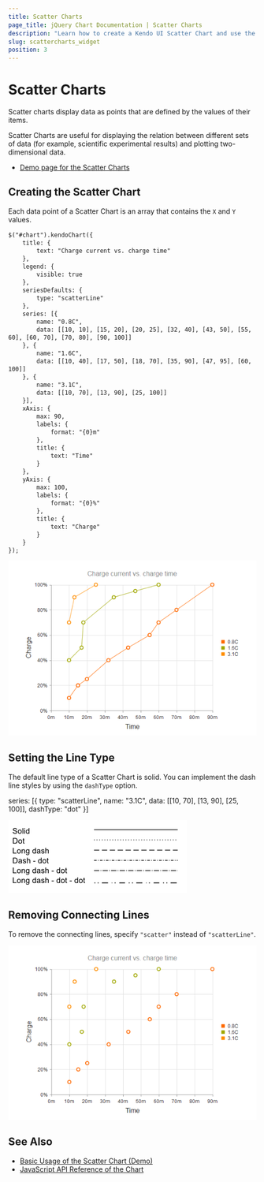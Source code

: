 ```yaml
---
title: Scatter Charts
page_title: jQuery Chart Documentation | Scatter Charts
description: "Learn how to create a Kendo UI Scatter Chart and use the different options it provides."
slug: scattercharts_widget
position: 3
---
```


# Scatter Charts

Scatter charts display data as points that are defined by the values of their items.

Scatter Charts are useful for displaying the relation between different sets of data (for example, scientific experimental results) and plotting two-dimensional data.

* [Demo page for the Scatter Charts](https://demos.telerik.com/kendo-ui/scatter-charts/index)

## Creating the Scatter Chart

Each data point of a Scatter Chart is an array that contains the `X` and `Y` values.

    $("#chart").kendoChart({
        title: {
            text: "Charge current vs. charge time"
        },
        legend: {
            visible: true
        },
        seriesDefaults: {
            type: "scatterLine"
        },
        series: [{
            name: "0.8C",
            data: [[10, 10], [15, 20], [20, 25], [32, 40], [43, 50], [55, 60], [60, 70], [70, 80], [90, 100]]
        }, {
            name: "1.6C",
            data: [[10, 40], [17, 50], [18, 70], [35, 90], [47, 95], [60, 100]]
        }, {
            name: "3.1C",
            data: [[10, 70], [13, 90], [25, 100]]
        }],
        xAxis: {
            max: 90,
            labels: {
                format: "{0}m"
            },
            title: {
                text: "Time"
            }
        },
        yAxis: {
            max: 100,
            labels: {
                format: "{0}%"
            },
            title: {
                text: "Charge"
            }
        }
    });

![A sample Scatter Line Chart](chart-scatter-line.png)

## Setting the Line Type

The default line type of a Scatter Chart is solid. You can implement the dash line styles by using the `dashType` option.

  series: [{
      type: "scatterLine",
      name: "3.1C",
      data: [[10, 70], [13, 90], [25, 100]],
      dashType: "dot"
  }]

![A Scatter Chart with a dash type of line](chart-dash-types.png)

## Removing Connecting Lines

To remove the connecting lines, specify `"scatter"` instead of `"scatterLine"`.

![A Scatter Chart with removed connecting lines](chart-scatter.png)

## See Also

* [Basic Usage of the Scatter Chart (Demo)](https://demos.telerik.com/kendo-ui/scatter-charts/index)
* [JavaScript API Reference of the Chart](/api/javascript/dataviz/ui/chart)
